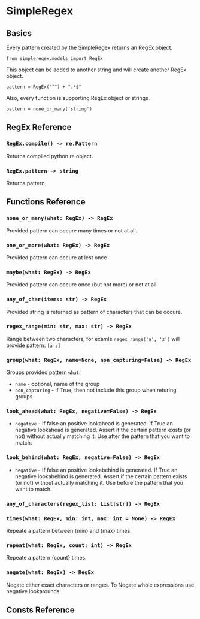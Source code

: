 # SimpleRegex

## Basics

Every pattern created by the SimpleRegex returns an RegEx object.

```
from simpleregex.models import RegEx
```

This object can be added to another string and will create another RegEx object.

```
pattern = RegEx("^") + ".*$"
```

Also, every function is supporting RegEx object or strings.

```
pattern = none_or_many('string')
```

## RegEx Reference

### `RegEx.compile() -> re.Pattern`

Returns compiled python re object.

### `RegEx.pattern -> string`

Returns pattern

## Functions Reference

### `none_or_many(what: RegEx) -> RegEx`

Provided pattern can occure many times or not at all.

### `one_or_more(what: RegEx) -> RegEx`

Provided pattern can occure at lest once

### `maybe(what: RegEx) -> RegEx`

Provided pattern can occure once (but not more) or not at all.

### `any_of_char(items: str) -> RegEx`

Provided string is returned as pattern of characters that can be occure.

### `regex_range(min: str, max: str) -> RegEx`

Range between two characters, for examle `regex_range('a', 'z')` will provide
pattern: `[a-z]`

### `group(what: RegEx, name=None, non_capturing=False) -> RegEx`

Groups provided pattern `what`.

- `name` - optional, name of the group
- `non_capturing` - if True, then not include this group when returing groups

### `look_ahead(what: RegEx, negative=False) -> RegEx`

- `negative` - If false an positive lookahead is generated. If True an negative lookahead is generated.
Assert if the certain pattern exists (or not) without actually matching it.
Use after the pattern that you want to match.

### `look_behind(what: RegEx, negative=False) -> RegEx`

- `negative` - If false an positive lookabehind is generated. If True an negative lookabehind is generated.
Assert if the certain pattern exists (or not) without actually matching it.
Use before the pattern that you want to match.

### `any_of_characters(regex_list: List[str]) -> RegEx`



### `times(what: RegEx, min: int, max: int = None) -> RegEx`

Repeate a pattern between {min} and {max} times.

### `repeat(what: RegEx, count: int) -> RegEx`

Repeate a pattern {count} times.

### `negate(what: RegEx) -> RegEx`

Negate either exact characters or ranges.
To Negate whole expressions use negative lookarounds.

## Consts Reference
